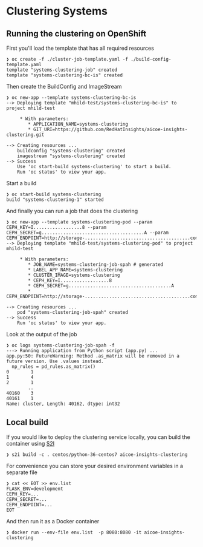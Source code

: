 # Clustering Systems

## Running the clustering on OpenShift

First you'll load the template that has all required resources

```
❯ oc create -f ./cluster-job-template.yaml -f ./build-config-template.yaml
template "systems-clustering-job" created
template "systems-clustering-bc-is" created
```

Then create the BuildConfig and ImageStream

```
❯ oc new-app --template systems-clustering-bc-is
--> Deploying template "mhild-test/systems-clustering-bc-is" to project mhild-test

     * With parameters:
        * APPLICATION_NAME=systems-clustering
        * GIT_URI=https://github.com/RedHatInsights/aicoe-insights-clustering.git

--> Creating resources ...
    buildconfig "systems-clustering" created
    imagestream "systems-clustering" created
--> Success
    Use 'oc start-build systems-clustering' to start a build.
    Run 'oc status' to view your app.
```

Start a build

```
❯ oc start-build systems-clustering
build "systems-clustering-1" started
```

And finally you can run a job that does the clustering

```
❯ oc new-app --template systems-clustering-pod --param CEPH_KEY=I..................8 --param CEPH_SECRET=g......................................A --param CEPH_ENDPOINT=http://storage-.......................................com:8080/
--> Deploying template "mhild-test/systems-clustering-pod" to project mhild-test

     * With parameters:
        * JOB_NAME=systems-clustering-job-spah # generated
        * LABEL_APP_NAME=systems-clustering
        * CLUSTER_IMAGE=systems-clustering
        * CEPH_KEY=I..................8
        * CEPH_SECRET=g......................................A
        * CEPH_ENDPOINT=http://storage-.......................................com:8080/

--> Creating resources ...
    pod "systems-clustering-job-spah" created
--> Success
    Run 'oc status' to view your app.
```

Look at the output of the job

```
❯ oc logs systems-clustering-job-spah -f
---> Running application from Python script (app.py) ...
app.py:50: FutureWarning: Method .as_matrix will be removed in a future version. Use .values instead.
  np_rules = pd_rules.as_matrix()
0        1
1        4
2        1
        ..
40160    3
40161    1
Name: cluster, Length: 40162, dtype: int32
```

## Local build

If you would like to deploy the clustering service locally, you can build the container using [S2I](https://github.com/openshift/source-to-image)

```
❯ s2i build -c . centos/python-36-centos7 aicoe-insights-clustering
```

For convenience you can store your desired environment variables in a separate file

```
❯ cat << EOT >> env.list
FLASK_ENV=development
CEPH_KEY=...
CEPH_SECRET=...
CEPH_ENDPOINT=...
EOT
```

And then run it as a Docker container

```
❯ docker run --env-file env.list  -p 8080:8080 -it aicoe-insights-clustering
```
